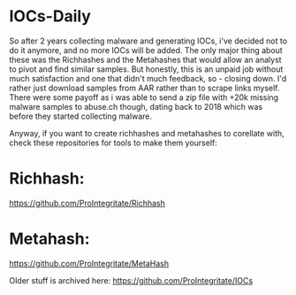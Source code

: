 # IOCs-Daily

So after 2 years collecting malware and generating IOCs, i've decided not to do it anymore, and no more IOCs will be added. The only major thing about these was the Richhashes and the Metahashes that would allow an analyst to pivot and find similar samples. But honestly, this is an unpaid job without much satisfaction and one that didn't much feedback, so - closing down. I'd rather just download samples from AAR rather than to scrape links myself. There were some payoff as i was able to send a zip file with +20k missing malware samples to abuse.ch though, dating back to 2018 which was before they started collecting malware.

Anyway, if you want to create richhashes and metahashes to corellate with, check these repositories for tools to make them yourself:

# Richhash:
https://github.com/ProIntegritate/Richhash

# Metahash:
https://github.com/ProIntegritate/MetaHash


Older stuff is archived here: https://github.com/ProIntegritate/IOCs
